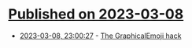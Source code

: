 # [Published on 2023-03-08](index.md)

* [2023-03-08, 23:00:27](https://lobste.rs/s/c1ggne/graphicalemoji_hack) - [The GraphicalEmoji hack](https://xeiaso.net/blog/GraphicalEmoji)
